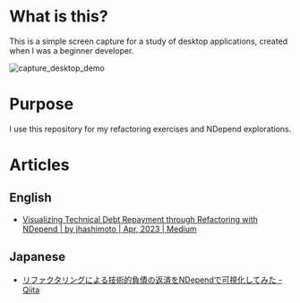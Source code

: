 # What is this?

This is a simple screen capture for a study of desktop applications, created when I was a beginner developer.

![capture_desktop_demo](https://user-images.githubusercontent.com/46337314/215264863-be2ff7c3-0671-43c2-ac3d-92beb84144e4.gif)

# Purpose
I use this repository for my refactoring exercises and NDepend explorations.

# Articles
## English

- [Visualizing Technical Debt Repayment through Refactoring with NDepend | by jhashimoto | Apr, 2023 | Medium](https://jhashimoto0518.medium.com/visualizing-technical-debt-repayment-through-refactoring-with-ndepend-d9c0ba8fe7a0)

## Japanese

- [リファクタリングによる技術的負債の返済をNDependで可視化してみた - Qiita](https://qiita.com/JHashimoto/items/1cde008689c0446be780)
